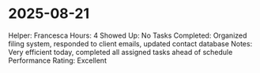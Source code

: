 # 2025-08-21

Helper: Francesca
Hours: 4
Showed Up: No
Tasks Completed: Organized filing system, responded to client emails, updated contact database
Notes: Very efficient today, completed all assigned tasks ahead of schedule
Performance Rating: Excellent